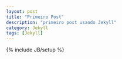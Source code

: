 ```yaml
---
layout: post
title: "Primeiro Post"
description: "primeiro post usando Jekyll"
category: Jekyll
tags: [Jekyll]
---
```

{% include JB/setup %}
